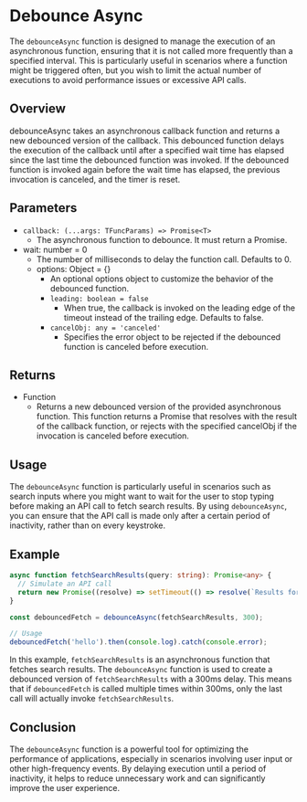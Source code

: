 # Debounce Async

The `debounceAsync` function is designed to manage the execution of an asynchronous function, ensuring that it is not called more frequently than a specified interval. This is particularly useful in scenarios where a function might be triggered often, but you wish to limit the actual number of executions to avoid performance issues or excessive API calls.

## Overview

debounceAsync takes an asynchronous callback function and returns a new debounced version of the callback. This debounced function delays the execution of the callback until after a specified wait time has elapsed since the last time the debounced function was invoked. If the debounced function is invoked again before the wait time has elapsed, the previous invocation is canceled, and the timer is reset.

## Parameters

- `callback: (...args: TFuncParams) => Promise<T>`
  - The asynchronous function to debounce. It must return a Promise.
- wait: number = 0
  - The number of milliseconds to delay the function call. Defaults to 0.
  - options: Object = {}
    - An optional options object to customize the behavior of the debounced function.
    - `leading: boolean = false`
      - When true, the callback is invoked on the leading edge of the timeout instead of the trailing edge. Defaults to false.
    - `cancelObj: any = 'canceled'`
      - Specifies the error object to be rejected if the debounced function is canceled before execution.

## Returns

- Function
  - Returns a new debounced version of the provided asynchronous function. This function returns a Promise that resolves with the result of the callback function, or rejects with the specified cancelObj if the invocation is canceled before execution.

## Usage

The `debounceAsync` function is particularly useful in scenarios such as search inputs where you might want to wait for the user to stop typing before making an API call to fetch search results. By using `debounceAsync`, you can ensure that the API call is made only after a certain period of inactivity, rather than on every keystroke.

## Example

```ts
async function fetchSearchResults(query: string): Promise<any> {
  // Simulate an API call
  return new Promise((resolve) => setTimeout(() => resolve(`Results for ${query}`), 500));
}

const debouncedFetch = debounceAsync(fetchSearchResults, 300);

// Usage
debouncedFetch('hello').then(console.log).catch(console.error);
```

In this example, `fetchSearchResults` is an asynchronous function that fetches search results. The `debounceAsync` function is used to create a debounced version of `fetchSearchResults` with a 300ms delay. This means that if `debouncedFetch` is called multiple times within 300ms, only the last call will actually invoke `fetchSearchResults`.

## Conclusion

The `debounceAsync` function is a powerful tool for optimizing the performance of applications, especially in scenarios involving user input or other high-frequency events. By delaying execution until a period of inactivity, it helps to reduce unnecessary work and can significantly improve the user experience.

